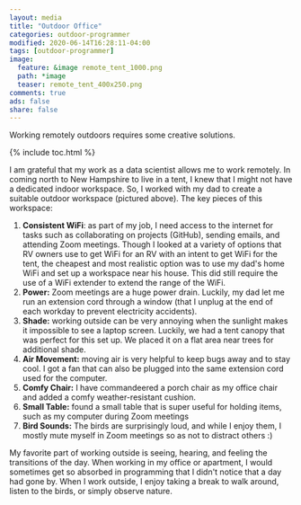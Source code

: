 ```yaml
---
layout: media
title: "Outdoor Office"
categories: outdoor-programmer
modified: 2020-06-14T16:28:11-04:00
tags: [outdoor-programmer]
image:
  feature: &image remote_tent_1000.png
  path: *image
  teaser: remote_tent_400x250.png
comments: true
ads: false
share: false
---
```


Working remotely outdoors requires some creative solutions.

{% include toc.html %}

I am grateful that my work as a data scientist allows me to work remotely.
In coming north to New Hampshire to live in a tent, I knew that I might
not have a dedicated indoor workspace. So, I worked with my dad to
create a suitable outdoor workspace (pictured above). The key pieces of
this workspace:

1. **Consistent WiFi**: as part of my job, I need access to the internet for tasks
such as collaborating on projects (GitHub), sending emails, and
attending Zoom meetings. Though I looked at a variety of options that
RV owners use to get WiFi for an RV with an intent to get WiFi for the
tent, the cheapest and most realistic option was to use my dad's home
WiFi and set up a workspace near his house. This did still require
the use of a WiFi extender to extend the range of the WiFi.
2. **Power:** Zoom meetings are a huge power drain. Luckily, my dad
let me run an extension cord through a window (that I unplug at the
end of each workday to prevent electricity accidents).
3. **Shade:** working outside can be very annoying when the sunlight
makes it impossible to see a laptop screen. Luckily, we had a
tent canopy that was perfect for this set up. We placed it on a
flat area near trees for additional shade.
4. **Air Movement:** moving air is very helpful to keep bugs away
and to stay cool. I got a fan that can also be plugged into the same
extension cord used for the computer.
5. **Comfy Chair:** I have commandeered a porch chair as my office chair
and added a comfy weather-resistant cushion.
6. **Small Table:** found a small table that is super useful for holding
items, such as my computer during Zoom meetings
7. **Bird Sounds:** The birds are surprisingly loud, and while I enjoy
them, I mostly mute myself in Zoom meetings so as not to distract
others :)

My favorite part of working outside is seeing, hearing, and feeling
the transitions of the day. When working in my office or apartment,
I would sometimes get so absorbed in programming that I didn't notice that a
day had gone by. When I work outside, I enjoy taking a break to walk
around, listen to the birds, or simply observe nature.
